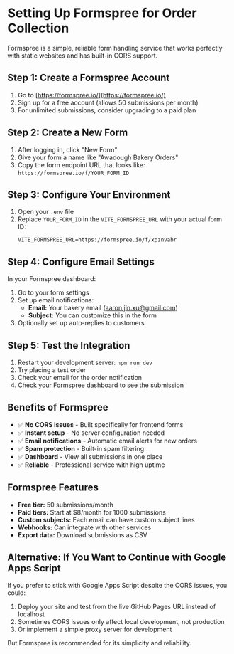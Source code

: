 # Setting Up Formspree for Order Collection

Formspree is a simple, reliable form handling service that works perfectly with static websites and has built-in CORS support.

## Step 1: Create a Formspree Account

1. Go to [https://formspree.io/](https://formspree.io/)
2. Sign up for a free account (allows 50 submissions per month)
3. For unlimited submissions, consider upgrading to a paid plan

## Step 2: Create a New Form

1. After logging in, click "New Form"
2. Give your form a name like "Awadough Bakery Orders"
3. Copy the form endpoint URL that looks like: `https://formspree.io/f/YOUR_FORM_ID`

## Step 3: Configure Your Environment

1. Open your `.env` file
2. Replace `YOUR_FORM_ID` in the `VITE_FORMSPREE_URL` with your actual form ID:
   ```
   VITE_FORMSPREE_URL=https://formspree.io/f/xpznvabr
   ```

## Step 4: Configure Email Settings

In your Formspree dashboard:

1. Go to your form settings
2. Set up email notifications:
   - **Email:** Your bakery email (aaron.jin.xu@gmail.com)
   - **Subject:** You can customize this in the form
3. Optionally set up auto-replies to customers

## Step 5: Test the Integration

1. Restart your development server: `npm run dev`
2. Try placing a test order
3. Check your email for the order notification
4. Check your Formspree dashboard to see the submission

## Benefits of Formspree

- ✅ **No CORS issues** - Built specifically for frontend forms
- ✅ **Instant setup** - No server configuration needed
- ✅ **Email notifications** - Automatic email alerts for new orders
- ✅ **Spam protection** - Built-in spam filtering
- ✅ **Dashboard** - View all submissions in one place
- ✅ **Reliable** - Professional service with high uptime

## Formspree Features

- **Free tier:** 50 submissions/month
- **Paid tiers:** Start at $8/month for 1000 submissions
- **Custom subjects:** Each email can have custom subject lines
- **Webhooks:** Can integrate with other services
- **Export data:** Download submissions as CSV

## Alternative: If You Want to Continue with Google Apps Script

If you prefer to stick with Google Apps Script despite the CORS issues, you could:

1. Deploy your site and test from the live GitHub Pages URL instead of localhost
2. Sometimes CORS issues only affect local development, not production
3. Or implement a simple proxy server for development

But Formspree is recommended for its simplicity and reliability.
